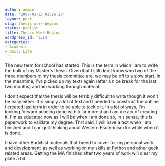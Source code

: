 ```yaml
---
author: admin
date: '2007-01-10 01:26:28'
layout: post
slug: thesis-work-begins
status: publish
title: Thesis Work Begins
wordpress_id: '1514'
categories:
- Academic
- Daily Life
---
```

The new term for school has started. This is the term in which I am to write the bulk of my Master's thesis. Given that I still don't know who two of the three members of my thesis committee are, we may be off to a slow start. In the meantime, I've picked up my texts again (after a nice break for the last two months) and am working through material.

I don't expect that the thesis will be terribly difficult to write though it won't be easy either. It is simply a lot of text and I needed to construct the outline I created last term in order to be able to tackle it. In a lot of ways, I'm looking forward to being done with it far more than I am the act of creating it. I'm as educated now as I will be when I am done so, in a sense, this is paperwork to validate my degree. That said, I will have a text when I am finished and I can quit thinking about Western Esotericism for while when it is done.

I have other Buddhist materials that I need to cover for my personal work and development, as well as working on my skills at Python and other geek related areas. Getting the MA finished after two years of work will clear my plate a bit.
